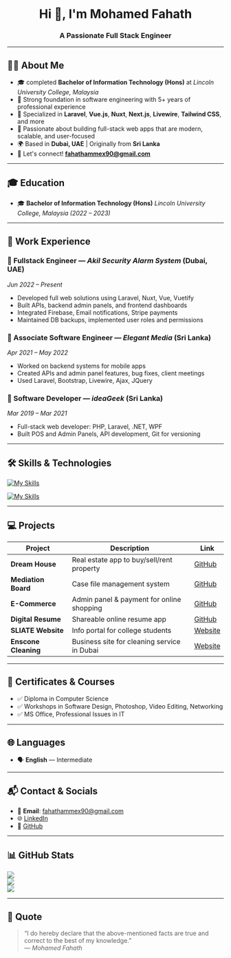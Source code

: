 <h1 align="center">Hi 👋, I'm Mohamed Fahath</h1>
<h3 align="center">A Passionate Full Stack Engineer</h3>

---

## 🧑‍💻 About Me

- 🎓 completed **Bachelor of Information Technology (Hons)** at *Lincoln University College, Malaysia*
- 🧠 Strong foundation in software engineering with 5+ years of professional experience
- 💼 Specialized in **Laravel**, **Vue.js**, **Nuxt**, **Next.js**, **Livewire**, **Tailwind CSS**, and more
- 🚀 Passionate about building full-stack web apps that are modern, scalable, and user-focused
- 🌍 Based in **Dubai, UAE** | Originally from **Sri Lanka**
- 💬 Let's connect! **fahathammex90@gmail.com**

---

## 🎓 Education

- 🎓 **Bachelor of Information Technology (Hons)** 
  *Lincoln University College, Malaysia (2022 – 2023)*  

---

## 💼 Work Experience

### 🔸 Fullstack Engineer — *Akil Security Alarm System* (Dubai, UAE)  
*Jun 2022 – Present*  
- Developed full web solutions using Laravel, Nuxt, Vue, Vuetify  
- Built APIs, backend admin panels, and frontend dashboards  
- Integrated Firebase, Email notifications, Stripe payments  
- Maintained DB backups, implemented user roles and permissions

### 🔸 Associate Software Engineer — *Elegant Media* (Sri Lanka)  
*Apr 2021 – May 2022*  
- Worked on backend systems for mobile apps  
- Created APIs and admin panel features, bug fixes, client meetings  
- Used Laravel, Bootstrap, Livewire, Ajax, JQuery

### 🔸 Software Developer — *ideaGeek* (Sri Lanka)  
*Mar 2019 – Mar 2021*  
- Full-stack web developer: PHP, Laravel, .NET, WPF  
- Built POS and Admin Panels, API development, Git for versioning

---



## 🛠 Skills & Technologies

[![My Skills](https://skillicons.dev/icons?i=php,js,vue,nuxt,nextjs,laravel,livewire,jquery,bootstrap,tailwind,cs,dotnet,html,css,ajax,json)](https://skillicons.dev)

[![My Skills](https://skillicons.dev/icons?i=mysql,postgres,mongodb,git,github,bitbucket,postman,vscode,trello)](https://skillicons.dev)

---

## 💻 Projects

| Project | Description | Link |
|--------|-------------|------|
| **Dream House** | Real estate app to buy/sell/rent property | [GitHub](https://github.com/FahathAMM/dream-house) |
| **Mediation Board** | Case file management system | [GitHub](https://github.com/FahathAMM/mediation-board) |
| **E-Commerce** | Admin panel & payment for online shopping | [GitHub](https://github.com/FahathAMM/e-commerce) |
| **Digital Resume** | Shareable online resume app | [GitHub](https://github.com/FahathAMM/digitel-resume) |
| **SLIATE Website** | Info portal for college students | [Website](http://www.atisam.edu.lk/) |
| **Enscone Cleaning** | Business site for cleaning service in Dubai | [Website](https://enscone.com/) |

---

## 📜 Certificates & Courses

- ✅ Diploma in Computer Science  
- ✅ Workshops in Software Design, Photoshop, Video Editing, Networking  
- ✅ MS Office, Professional Issues in IT

---

## 🌐 Languages

- 🗣 **English** — Intermediate  

---

## 📬 Contact & Socials

- 📧 **Email**: fahathammex90@gmail.com  
- 🌐 [LinkedIn](https://www.linkedin.com/in/fahath-mohamed-3ab47416b/)  
- 🐙 [GitHub](https://github.com/FahathAMM/)  

---

## 📊 GitHub Stats

<p align="left">
  <img src="https://streak-stats.demolab.com?user=FahathAMM&theme=dark&hide_border=true&border_radius=10" />
  <br />
  <img src="https://github-readme-stats.vercel.app/api?username=FahathAMM&show_icons=true&theme=dark&hide_border=true&border_radius=10" />
  <br />
  <img src="https://github-readme-stats.vercel.app/api/top-langs/?username=FahathAMM&layout=compact&theme=dark&hide_border=true&border_radius=10" />
</p>

---

## 📝 Quote

> “I do hereby declare that the above-mentioned facts are true and correct to the best of my knowledge.”  
> — *Mohamed Fahath*

